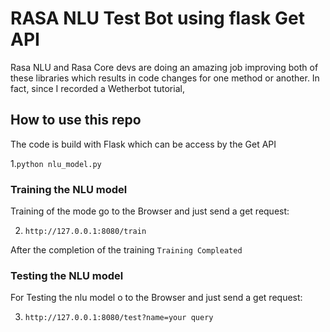 # RASA NLU Test Bot using flask Get API 
Rasa NLU and Rasa Core devs are doing an amazing job improving both of these libraries which results in code changes for one method or another. In fact, since I recorded a Wetherbot tutorial,


## How to use this repo

The code is build with Flask which can be access by the Get API

1.``` python nlu_model.py ```

### Training the NLU model

Training of the mode go to the Browser and just send a get request:

2. ``` http://127.0.0.1:8080/train ```

After the completion of the training 
`Training Compleated`



### Testing the NLU model

For Testing the nlu model o to the Browser and just send a get request:

3. ```http://127.0.0.1:8080/test?name=your query```






